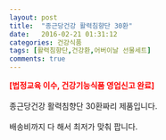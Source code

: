 ```yaml
---
layout: post
title:  "종근당건강 활력침향단 30환"
date:   2016-02-21 01:31:12
categories: 건강식품
tags: [활력침향단,건강환,어버이날 선물세트]
comments: true
---
```


<strong><span style="color: rgb(255, 0, 0);">[법정교육 이수, 건강기능식품 영업신고 완료]</span></strong>
<br><br>
종근당건강 활력침향단 30환짜리 제품입니다.
<br><br>
배송비까지 다 해서 최저가 맞춰 팝니다.
<br>
<br>
<img class="image" src="https://4.bp.blogspot.com/-EtDeNPSlhMM/W-nMee2PPkI/AAAAAAAAAxE/HYx3-Y8-4W8OotJ58nhWeauYSf4HPuviACLcBGAs/s320/32574573457.jpg" alt=""/>
<br>
<br>
<img class="image" src="http://www.nbbang.co.kr/data/webedit/20180515173800_yuufqkef.jpg" alt=""/>
